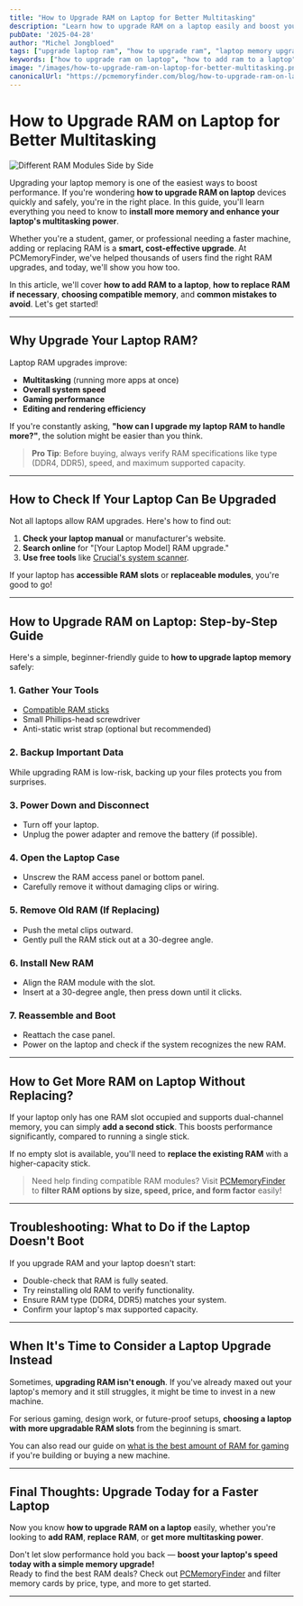 ```yaml
---
title: "How to Upgrade RAM on Laptop for Better Multitasking"
description: "Learn how to upgrade RAM on a laptop easily and boost your multitasking performance. Follow our step-by-step guide to a faster, more powerful machine."
pubDate: '2025-04-28'
author: "Michel Jongbloed"
tags: ["upgrade laptop ram", "how to upgrade ram", "laptop memory upgrade", "pcmemoryfinder", "laptop ram installation"]
keywords: ["how to upgrade ram on laptop", "how to add ram to a laptop", "how to replace the ram in a laptop", "how to upgrade laptop memory", "how to get more ram on laptop", "how can i upgrade my laptop ram"]
image: "/images/how-to-upgrade-ram-on-laptop-for-better-multitasking.png"
canonicalUrl: "https://pcmemoryfinder.com/blog/how-to-upgrade-ram-on-laptop-for-better-multitasking/"
---
```


# How to Upgrade RAM on Laptop for Better Multitasking

![Different RAM Modules Side by Side](/images/how-to-upgrade-ram-on-laptop-for-better-multitasking.png)

Upgrading your laptop memory is one of the easiest ways to boost performance. If you're wondering **how to upgrade RAM on laptop** devices quickly and safely, you're in the right place. In this guide, you'll learn everything you need to know to **install more memory and enhance your laptop's multitasking power**.

Whether you're a student, gamer, or professional needing a faster machine, adding or replacing RAM is a **smart, cost-effective upgrade**. At PCMemoryFinder, we've helped thousands of users find the right RAM upgrades, and today, we'll show you how too.

In this article, we'll cover **how to add RAM to a laptop**, **how to replace RAM if necessary**, **choosing compatible memory**, and **common mistakes to avoid**. Let's get started!

---

## Why Upgrade Your Laptop RAM?

Laptop RAM upgrades improve:

- **Multitasking** (running more apps at once)
- **Overall system speed**
- **Gaming performance**
- **Editing and rendering efficiency**

If you're constantly asking, **"how can I upgrade my laptop RAM to handle more?"**, the solution might be easier than you think.

> **Pro Tip**: Before buying, always verify RAM specifications like type (DDR4, DDR5), speed, and maximum supported capacity.

---

## How to Check If Your Laptop Can Be Upgraded

Not all laptops allow RAM upgrades. Here's how to find out:

1. **Check your laptop manual** or manufacturer's website.
2. **Search online** for "[Your Laptop Model] RAM upgrade."
3. **Use free tools** like [Crucial's system scanner](https://www.crucial.com/store/systemscanner/).

If your laptop has **accessible RAM slots** or **replaceable modules**, you're good to go!

---

## How to Upgrade RAM on Laptop: Step-by-Step Guide

Here's a simple, beginner-friendly guide to **how to upgrade laptop memory** safely:

### 1. Gather Your Tools

- [Compatible RAM sticks](https://pcmemoryfinder.com/)
- Small Phillips-head screwdriver
- Anti-static wrist strap (optional but recommended)

### 2. Backup Important Data

While upgrading RAM is low-risk, backing up your files protects you from surprises.

### 3. Power Down and Disconnect

- Turn off your laptop.
- Unplug the power adapter and remove the battery (if possible).

### 4. Open the Laptop Case

- Unscrew the RAM access panel or bottom panel.
- Carefully remove it without damaging clips or wiring.

### 5. Remove Old RAM (If Replacing)

- Push the metal clips outward.
- Gently pull the RAM stick out at a 30-degree angle.

### 6. Install New RAM

- Align the RAM module with the slot.
- Insert at a 30-degree angle, then press down until it clicks.

### 7. Reassemble and Boot

- Reattach the case panel.
- Power on the laptop and check if the system recognizes the new RAM.

---

## How to Get More RAM on Laptop Without Replacing?

If your laptop only has one RAM slot occupied and supports dual-channel memory, you can simply **add a second stick**. This boosts performance significantly, compared to running a single stick.

If no empty slot is available, you'll need to **replace the existing RAM** with a higher-capacity stick.

> Need help finding compatible RAM modules? Visit [PCMemoryFinder](https://pcmemoryfinder.com/) to **filter RAM options by size, speed, price, and form factor** easily!

---

## Troubleshooting: What to Do if the Laptop Doesn't Boot

If you upgrade RAM and your laptop doesn't start:

- Double-check that RAM is fully seated.
- Try reinstalling old RAM to verify functionality.
- Ensure RAM type (DDR4, DDR5) matches your system.
- Confirm your laptop's max supported capacity.

---

## When It's Time to Consider a Laptop Upgrade Instead

Sometimes, **upgrading RAM isn't enough**. If you've already maxed out your laptop's memory and it still struggles, it might be time to invest in a new machine.

For serious gaming, design work, or future-proof setups, **choosing a laptop with more upgradable RAM slots** from the beginning is smart.

You can also read our guide on [what is the best amount of RAM for gaming](https://pcmemoryfinder.com/blog/what-is-the-best-amount-of-ram-for-gaming/) if you're building or buying a new machine.

---

## Final Thoughts: Upgrade Today for a Faster Laptop

Now you know **how to upgrade RAM on a laptop** easily, whether you're looking to **add RAM**, **replace RAM**, or **get more multitasking power**. 

Don't let slow performance hold you back — **boost your laptop's speed today with a simple memory upgrade!**  
Ready to find the best RAM deals? Check out [PCMemoryFinder](https://pcmemoryfinder.com/) and filter memory cards by price, type, and more to get started.

---